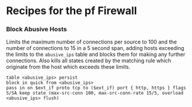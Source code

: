 # Recipes for the pf Firewall

### Block Abusive Hosts
Limits the maximum number of connections per source to 100 and the number of connections to 15 in a 5 second span, adding hosts exceeding the limits to the `abusive_ips` table and blocks them for making any further connections. Also kills all states created by the matching rule which originate from the host which exceeds these limits.
```
table <abusive_ips> persist
block in quick from <abusive_ips>
pass in on $ext_if proto tcp to ($ext_if) port { http, https } flags S/SA keep state (max-src-conn 100, max-src-conn-rate 15/5, overload <abusive_ips> flush)
```
